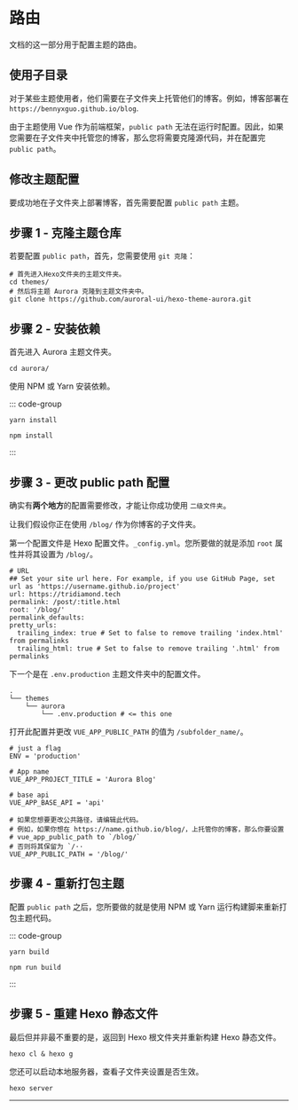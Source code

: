 # 路由

文档的这一部分用于配置主题的路由。

## 使用子目录

对于某些主题使用者，他们需要在子文件夹上托管他们的博客。例如，博客部署在 `https://bennyxguo.github.io/blog`.

由于主题使用 Vue 作为前端框架，`public path` 无法在运行时配置。因此，如果您需要在子文件夹中托管您的博客，那么您将需要克隆源代码，并在配置完 `public path`。

## 修改主题配置

要成功地在子文件夹上部署博客，首先需要配置 `public path` 主题。

## 步骤 1 - 克隆主题仓库

若要配置 `public path`，首先，您需要使用 `git 克隆`：

```shell:no-line-numbers
# 首先进入Hexo文件夹的主题文件夹。
cd themes/
# 然后将主题 Aurora 克隆到主题文件夹中。
git clone https://github.com/auroral-ui/hexo-theme-aurora.git
```

## 步骤 2 - 安装依赖

首先进入 Aurora 主题文件夹。

```shell:no-line-numbers
cd aurora/
```

使用 NPM 或 Yarn 安装依赖。

::: code-group

```shell [YARN]
yarn install
```

```shell [NPM]
npm install
```

:::

## 步骤 3 - 更改 public path 配置

确实有**两个地方**的配置需要修改，才能让你成功使用 `二级文件夹`。

让我们假设你正在使用 `/blog/` 作为你博客的子文件夹。

第一个配置文件是 Hexo 配置文件。`_config.yml`。您所要做的就是添加 `root` 属性并将其设置为 `/blog/`。

```yaml:no-line-numbers{5}
# URL
## Set your site url here. For example, if you use GitHub Page, set url as 'https://username.github.io/project'
url: https://tridiamond.tech
permalink: /post/:title.html
root: '/blog/'
permalink_defaults:
pretty_urls:
  trailing_index: true # Set to false to remove trailing 'index.html' from permalinks
  trailing_html: true # Set to false to remove trailing '.html' from permalinks
```

下一个是在 `.env.production` 主题文件夹中的配置文件。

```shell:no-line-numbers{4}
.
└── themes
    └── aurora
        └── .env.production # <= this one
```

打开此配置并更改 `VUE_APP_PUBLIC_PATH` 的值为 `/subfolder_name/`。

```shell:no-line-numbers{14}
# just a flag
ENV = 'production'

# App name
VUE_APP_PROJECT_TITLE = 'Aurora Blog'

# base api
VUE_APP_BASE_API = 'api'

# 如果您想要更改公共路径，请编辑此代码。
# 例如，如果你想在 https://name.github.io/blog/，上托管你的博客，那么你要设置
# vue_app_public_path to `/blog/`
# 否则将其保留为 `/··
VUE_APP_PUBLIC_PATH = '/blog/'
```

## 步骤 4 - 重新打包主题

配置 `public path` 之后，您所要做的就是使用 NPM 或 Yarn 运行构建脚来重新打包主题代码。

::: code-group

```shell [YARN]
yarn build
```

```shell [NPM]
npm run build
```

:::

## 步骤 5 - 重建 Hexo 静态文件

最后但并非最不重要的是，返回到 Hexo 根文件夹并重新构建 Hexo 静态文件。

```shell:no-line-numbers
hexo cl & hexo g
```

您还可以启动本地服务器，查看子文件夹设置是否生效。

```shell:no-line-numbers
hexo server
```

---

